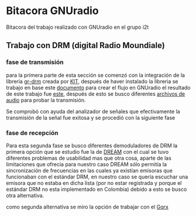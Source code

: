 # Bitacora GNUradio
Bitacora del trabajo realizado con GNUradio en el grupo i2t 

## Trabajo con DRM (digital Radio Moundiale)

### fase de transmisión 

para la primera parte de esta sección se comenzó con la integración de la libreria
[gr-drm](https://github.com/kit-cel/gr-drm) creada por [KIT](https://www.kit.edu/english/), después de haver instalado la libreria se trabajo en base este
 [documento](documentos/drm_transmitter_gnuradio.pdf) para crear el flujo en GNUradio el resultado de este trabajo fue [este](documentos/drm-transmiter.grc), después de esto se 
busco diferentes [archivos de audio](audio_sources) para probar la transmisión.

Se comprobó con ayuda del analizador de señales que efectivamente la transmisión de la 
señal fue exitosa y se procedió con la siguiente fase   

### fase de recepción 

Para esta segunda fase se busco diferentes demoduladores de DRM la primera opción que se
estudio fue la de [DREAM](https://drm.sourceforge.io/wiki/index.php/Main_Page) con el 
cual se tuvo diferentes problemas de usabilidad mas que otra cosa, aparte de las 
limitaciones que ofrecía para nuestro caso DREAM sólo permitía la sincronización de 
frecuencias en las cuales ya existían emisoras que funcionaban con el estándar DRM, en 
nuestro caso se quería escuchar una emisora que no estaba en dicha lista (por no estar
registrada y porque el estándar DRM no esta implementado en Colombia) debido a esto se
busco otra alternativa. 

como segunda alternativa se miro la opción de trabajar con el [Gqrx](http://gqrx.dk/) 

